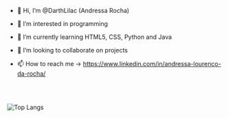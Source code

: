 - 👋 Hi, I’m @DarthLilac (Andressa Rocha)
- 👀 I’m interested in programming
- 🌱 I’m currently learning HTML5, CSS, Python and Java
- 💞️ I’m looking to collaborate on projects

- 📫 How to reach me -> https://www.linkedin.com/in/andressa-lourenco-da-rocha/

<!---
DarthLilac/DarthLilac is a ✨ special ✨ repository because its `README.md` (this file) appears on your GitHub profile.
You can click the Preview link to take a look at your changes.
--->



<br>
<br>

![Top Langs](https://github-readme-stats.vercel.app/api/top-langs/?username=DarthLilac&layout=compact)
